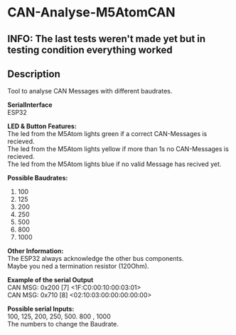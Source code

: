 # CAN-Analyse-M5AtomCAN

## INFO: The last tests weren't made yet but in testing condition everything worked

## Description
Tool to analyse CAN Messages with different baudrates.

**SerialInterface**\
ESP32

**LED & Button Features:**\
The led from the M5Atom lights green if a correct CAN-Messages is recieved.\
The led from the M5Atom lights yellow if more than 1s no CAN-Messages is recieved.\
The led from the M5Atom lights blue if no valid Message has recived yet.

**Possible Baudrates:**
1. 100
2. 125
3. 200
4. 250
5. 500
6. 800
7. 1000

**Other Information:**\
The ESP32 always acknowledge the other bus components.\
Maybe you ned a termination resistor (120Ohm).

**Example of the serial Output**\
CAN MSG: 0x200 [7] <1F:C0:00:10:00:03:01> \
CAN MSG: 0x710 [8] <02:10:03:00:00:00:00:00>

**Possible serial Inputs:**\
100, 125, 200, 250, 500. 800 , 1000 \
The numbers to change the Baudrate.
